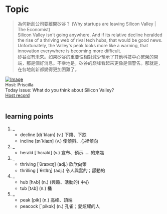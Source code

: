# Topic

> 為何新創公司要離開矽谷？ (Why startups are leaving Silicon Valley | The Economist) <br>
> Silicon Valley isn't going anywhere. And if its relative decline heralded the rise of a thriving web of rival tech hubs, that would be good news. Unfortunately, the Valley's peak looks more like a warning, that innovation everywhere is becoming more difficult. <br>
> 矽谷沒有未來。如果矽谷的重要性相對減少預示了其他科技中心繁榮的開端，那是個好消息。不幸地是，矽谷的巔峰看起來更像是個警告。那就是，在各地創新都變得更加困難了。 <br>

[![Image](https://cdn.voicetube.com/assets/thumbnails/C3tGfqmKe0M.jpg)](https://www.youtube.com/embed/C3tGfqmKe0M?rel=0&showinfo=0&cc_load_policy=0&controls=1&autoplay=1&iv_load_policy=3&playsinline=1&wmode=transparent&start=80&end=97&enablejsapi=1&origin=https://tw.voicetube.com&widgetid=1)<br>
Host: Priscilla
<br>Today issue: What do you think about Silicon Valley?
<br>
[Host record](https://cdn.voicetube.com/tmp/everyday_records/priscilla.huang/2442.mp3)
<br><br>
## learning points
1. _
	* decline [dɪˋklaɪn] (v.) 下降、下跌
	* incline [ɪnˋklaɪn] (v.) 使傾斜、心裡傾向
2. _
	* herald [ˋhɛrəld] (v.) 宣布、預示……的來臨
3. _
	* thriving [ˈθraɪvɪŋ] (adj.) 欣欣向榮
	* thrilling [ˋθrɪlɪŋ] (adj.) 令人興奮的；顫動的
4. _
	* hub [hʌb] (n.) (興趣、活動的) 中心
	* tub [tʌb] (n.) 桶
5. _
	* peak [pik] (n.) 高峰、頂端
	* peacock [ˋpikɑk] (n.) 孔雀；愛炫耀的人

